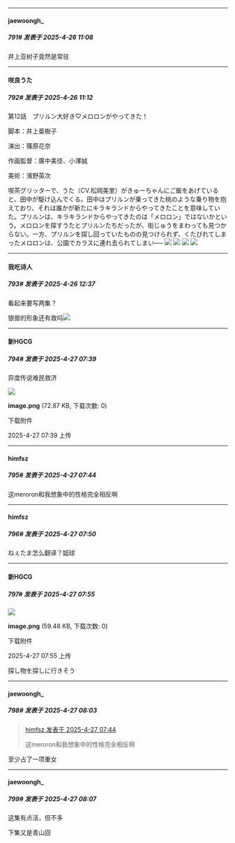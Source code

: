 ﻿
*****

####  jaewoongh_  
##### 791#       发表于 2025-4-26 11:08

井上亚树子竟然是常驻


*****

####  咲良うた  
##### 792#       发表于 2025-4-26 11:12

第12話　プリルン大好き♡メロロンがやってきた！

脚本：井上亜樹子

演出：篠原花奈

作画監督：廣中美佳、小澤誠

美術：濱野英次

喫茶グリッターで、うた（CV.松岡美里）がきゅーちゃんにご飯をあげていると、田中が駆け込んでくる。田中はプリルンが乗ってきた桃のような乗り物を抱えており、それは誰かが新たにキラキランドからやってきたことを意味していた。プリルンは、キラキランドからやってきたのは「メロロン」ではないかという。メロロンを探すうたとプリルンたちだったが、街じゅうをまわっても見つからない。一方、プリルンを探し回っていたものの見つけられず、くたびれてしまったメロロンは、公園でカラスに連れ去られてしまい──
<img src="https://files.catbox.moe/ocprl1.jpg" referrerpolicy="no-referrer">
<img src="https://files.catbox.moe/a1ak4n.jpg" referrerpolicy="no-referrer">
<img src="https://files.catbox.moe/lngavu.jpg" referrerpolicy="no-referrer">
<img src="https://files.catbox.moe/uzdkwg.jpg" referrerpolicy="no-referrer">


*****

####  我吃诗人  
##### 793#       发表于 2025-4-26 12:37

看起来要写两集？

银兽的形象还有救吗<img src="https://static.stage1st.com/image/smiley/face2017/067.png" referrerpolicy="no-referrer">


*****

####  新HGCG  
##### 794#       发表于 2025-4-27 07:39

异度传说难民救济 ​​​

<img src="https://img.stage1st.com/forum/202504/27/073925sdqdhhndwchhdsd5.png" referrerpolicy="no-referrer">

<strong>image.png</strong> (72.87 KB, 下载次数: 0)

下载附件

2025-4-27 07:39 上传


*****

####  himfsz  
##### 795#       发表于 2025-4-27 07:44

这meroron和我想象中的性格完全相反啊


*****

####  himfsz  
##### 796#       发表于 2025-4-27 07:50

ねぇたま怎么翻译？姐球


*****

####  新HGCG  
##### 797#       发表于 2025-4-27 07:55

<img src="https://img.stage1st.com/forum/202504/27/075510bvtmrspmwqfmjws9.png" referrerpolicy="no-referrer">

<strong>image.png</strong> (59.48 KB, 下载次数: 0)

下载附件

2025-4-27 07:55 上传

探し物を探しに行きそう


*****

####  jaewoongh_  
##### 798#       发表于 2025-4-27 08:03

<blockquote><a href="httphttps://stage1st.com/2b/forum.php?mod=redirect&amp;goto=findpost&amp;pid=67759424&amp;ptid=2208663" target="_blank">himfsz 发表于 2025-4-27 07:44</a>

这meroron和我想象中的性格完全相反啊</blockquote>
至少占了一项重女


*****

####  jaewoongh_  
##### 799#       发表于 2025-4-27 08:07

这集有点活，但不多

下集又是青山回

